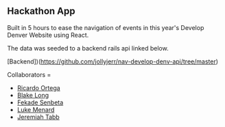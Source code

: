 ## Hackathon App 

Built in 5 hours to ease the navigation of events in this year's Develop Denver Website using React.

The data was seeded to a backend rails api linked below.

[Backend])(https://github.com/jollyjerr/nav-develop-denv-api/tree/master)

Collaborators = 

- [Ricardo Ortega](https://github.com/rj-ortega)
- [Blake Long](https://githubt.com/bal360)
- [Fekade Senbeta](https://github.com/fekadesenbeta)
- [Luke Menard](https://github.com/lukemenard)
- [Jeremiah Tabb](https://github.com/jollyjerr)
